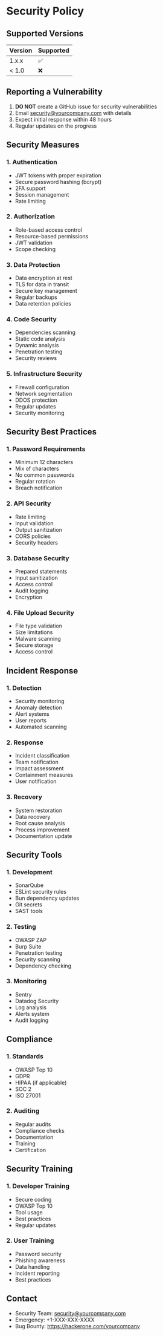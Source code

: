 # Security Policy

## Supported Versions

| Version | Supported          |
| ------- | ------------------ |
| 1.x.x   | :white_check_mark: |
| < 1.0   | :x:                |

## Reporting a Vulnerability

1. **DO NOT** create a GitHub issue for security vulnerabilities
2. Email security@yourcompany.com with details
3. Expect initial response within 48 hours
4. Regular updates on the progress

## Security Measures

### 1. Authentication

- JWT tokens with proper expiration
- Secure password hashing (bcrypt)
- 2FA support
- Session management
- Rate limiting

### 2. Authorization

- Role-based access control
- Resource-based permissions
- JWT validation
- Scope checking

### 3. Data Protection

- Data encryption at rest
- TLS for data in transit
- Secure key management
- Regular backups
- Data retention policies

### 4. Code Security

- Dependencies scanning
- Static code analysis
- Dynamic analysis
- Penetration testing
- Security reviews

### 5. Infrastructure Security

- Firewall configuration
- Network segmentation
- DDOS protection
- Regular updates
- Security monitoring

## Security Best Practices

### 1. Password Requirements

- Minimum 12 characters
- Mix of characters
- No common passwords
- Regular rotation
- Breach notification

### 2. API Security

- Rate limiting
- Input validation
- Output sanitization
- CORS policies
- Security headers

### 3. Database Security

- Prepared statements
- Input sanitization
- Access control
- Audit logging
- Encryption

### 4. File Upload Security

- File type validation
- Size limitations
- Malware scanning
- Secure storage
- Access control

## Incident Response

### 1. Detection

- Security monitoring
- Anomaly detection
- Alert systems
- User reports
- Automated scanning

### 2. Response

- Incident classification
- Team notification
- Impact assessment
- Containment measures
- User notification

### 3. Recovery

- System restoration
- Data recovery
- Root cause analysis
- Process improvement
- Documentation update

## Security Tools

### 1. Development

- SonarQube
- ESLint security rules
- Bun dependency updates
- Git secrets
- SAST tools

### 2. Testing

- OWASP ZAP
- Burp Suite
- Penetration testing
- Security scanning
- Dependency checking

### 3. Monitoring

- Sentry
- Datadog Security
- Log analysis
- Alerts system
- Audit logging

## Compliance

### 1. Standards

- OWASP Top 10
- GDPR
- HIPAA (if applicable)
- SOC 2
- ISO 27001

### 2. Auditing

- Regular audits
- Compliance checks
- Documentation
- Training
- Certification

## Security Training

### 1. Developer Training

- Secure coding
- OWASP Top 10
- Tool usage
- Best practices
- Regular updates

### 2. User Training

- Password security
- Phishing awareness
- Data handling
- Incident reporting
- Best practices

## Contact

- Security Team: security@yourcompany.com
- Emergency: +1-XXX-XXX-XXXX
- Bug Bounty: https://hackerone.com/yourcompany

